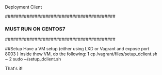 Deployment Client

#########################################
###       MUST RUN ON CENTOS7         ###
#########################################

##Setup
Have a VM setup (either using LXD or Vagrant and expose port 8003 )
Inside thew VM, do the following:
1  cp /vagrant/files/setup_dclient.sh ~
2 sudo ~/setup_dclient.sh

That's it!